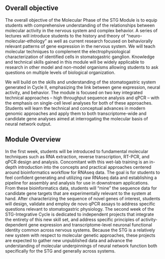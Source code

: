 ## Overall objective
The overall objective of the Molecular Phase of the STG Module is to equip students with comprehensive understanding of the relationships between molecular activity in the nervous system and complex behavior. A series of lectures will introduce students to the history and theory of “neuro-molecular-ethology” as well as current research focused on behaviorally relevant patterns of gene expression in the nervous system. We will teach molecular techniques to complement the electrophysiological characterization of identified cells in stomatogastric ganglion. Knowledge and technical skills gained in this module will be widely applicable to research in other model and non-model organisms allowing students to ask questions on multiple levels of biological organization.

We will build on the skills and understanding of the stomatogastric system generated in Cycle II, emphasizing the link between gene expression, neural activity, and behavior.  The module is focused on two key integrated technical approaches – high throughput sequence analysis and qPCR – with the emphasis on single-cell level analyses for both of these approaches.  Students will learn the technical and conceptual advances in modern genomic approaches and apply them to both transcriptome-wide and candidate gene analyses aimed at interrogating the molecular basis of neural network output.

## Module Overview
In the first week, students will be introduced to fundamental molecular techniques such as RNA extraction, reverse transcription, RT-PCR, and qPCR design and analysis.  Concomitant with this wet-lab training is an in-depth introduction into the concepts and practical approaches centered around bioinformatics workflow for RNAseq data. The goal is for students to feel confident generating and utilizing raw RNAseq data and establishing a pipeline for assembly and analysis for use in downstream applications. From these bioinformatics data, students will “mine” the sequence data for candidate gene targets that are experimentally relevant to the system at hand. After characterizing the sequence of novel genes of interest, students will design, validate and employ de novo qPCR assays to address specific questions relevant to stomatogastric physiology. The second week of the STG-Integrative Cycle is dedicated to independent projects that integrate the entirety of this new skill set, and address specific principles of activity-dependent gene expression and transcriptome-level neuronal functional identity common across nervous systems. Because the STG is a relatively new system with respect to molecular genetic approaches, these projects are expected to gather new unpublished data and advance the understanding of molecular underpinnings of neural network function both specifically for the STG and generally across systems.
